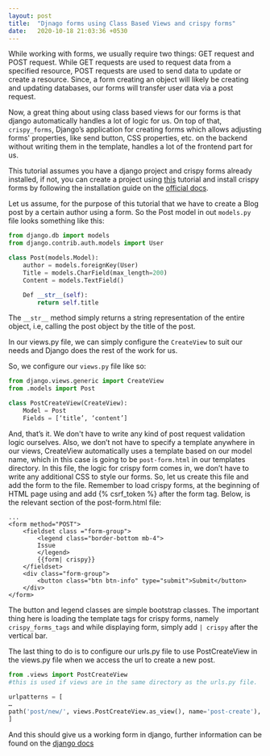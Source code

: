 ```yaml
---
layout: post
title:  "Djnago forms using Class Based Views and crispy forms"
date:   2020-10-18 21:03:36 +0530
--- 
```

While working with forms, we usually require two things: GET request and POST request. While GET requests are used to request data from a specified resource, POST requests are used to send data to update or create a resource. Since, a form creating an object will likely be creating and updating databases, our forms will transfer user data via a post request. 

Now, a great thing about using class based views for our forms is that django automatically handles a lot of logic for us. On top of that, ```crispy_forms```, Django’s application for creating forms which allows adjusting forms' properties, like send button, CSS properties, etc. on the backend without writing them in the template, handles a lot of the frontend part for us.

This tutorial assumes you have a django project and crispy forms already installed, if not, you can create a project using [this][my-blog] tutorial and install crispy forms by following the installation guide on the [official docs][o-docs].

Let us assume, for the purpose of this tutorial that we have to create a Blog post by a certain author using a form. So the Post model in out ```models.py``` file looks something like this:

```python
from django.db import models
from django.contrib.auth.models import User

class Post(models.Model):
	author = models.foreignKey(User)
	Title = models.CharField(max_length=200)
	Content = models.TextField()

	Def __str__(self):
		return self.title
```
The ```__str__``` method simply returns a string representation of the entire object, i.e, calling the post object by the title of the post.

In our views.py file, we can simply configure the ```CreateView``` to suit our needs and Django does the rest of the work for us.

So, we configure our ```views.py``` file like so:

```python
from django.views.generic import CreateView
from .models import Post

class PostCreateView(CreateView):
	Model = Post
	Fields = [‘title’, ‘content’]
``` 

And, that’s it. We don't have to write any kind of post request validation logic ourselves. Also, we don’t not have to specify a template anywhere in our views, CreateView automatically uses a template based on our model name, which in this case is going to be ```post-form.html``` in our templates directory. In this file, the logic for crispy form comes in, we don’t have to write any additional CSS to style our forms. So, let us create this file and add the form to the file. Remember to load crispy forms, at the beginning of HTML page using  and add {% csrf_token %} after the form tag. Below, is the relevant section of the post-form.html file:

```
...
<form method="POST">
	<fieldset class ="form-group">
	    <legend class="border-bottom mb-4">
		Issue
	    </legend>
	    {{form| crispy}}
	</fieldset>
	<div class="form-group">
	    <button class="btn btn-info" type="submit">Submit</button>
	</div>
</form>
```

The button and legend classes are simple bootstrap classes. The important thing here is loading the template tags for crispy forms, namely ```crispy_forms_tags``` and while displaying form, simply add ```| crispy``` after the vertical bar. 

The last thing to do is to configure our urls.py file to use PostCreateView in the views.py file when we access the url to create a new post.

```python 
from .views import PostCreateView
#this is used if views are in the same directory as the urls.py file.

urlpatterns = [
…
path('post/new/', views.PostCreateView.as_view(), name='post-create'),
]
```
And this should give us a working form in django, further information can be found on the [django docs][d-docs]

[my-blog]: https://hyperloop11.github.io/MyBlog/posts/experiment-with-django-1/
[o-docs]: https://django-crispy-forms.readthedocs.io/en/latest/install.html
[d-docs]: https://docs.djangoproject.com/en/3.1/topics/class-based-views/generic-editing/
